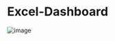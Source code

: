 # Excel-Dashboard

![image](https://github.com/26ankitaa/Excel-Dashboard/assets/122377058/9a11f0a6-9c2f-4e70-9779-b55010e016f8)


